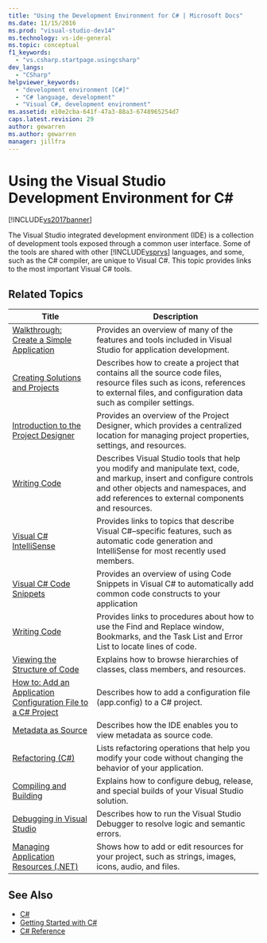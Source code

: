 ```yaml
---
title: "Using the Development Environment for C# | Microsoft Docs"
ms.date: 11/15/2016
ms.prod: "visual-studio-dev14"
ms.technology: vs-ide-general
ms.topic: conceptual
f1_keywords:
  - "vs.csharp.startpage.usingcsharp"
dev_langs:
  - "CSharp"
helpviewer_keywords:
  - "development environment [C#]"
  - "C# language, development"
  - "Visual C#, development environment"
ms.assetid: e10e2cba-641f-47a3-88a3-6748965254d7
caps.latest.revision: 29
author: gewarren
ms.author: gewarren
manager: jillfra
---
```

# Using the Visual Studio Development Environment for C\#

[!INCLUDE[vs2017banner](../includes/vs2017banner.md)]

The Visual Studio integrated development environment (IDE) is a collection of development tools exposed through a common user interface. Some of the tools are shared with other [!INCLUDE[vsprvs](../includes/vsprvs-md.md)] languages, and some, such as the C# compiler, are unique to Visual C#. This topic provides links to the most important Visual C# tools.

## Related Topics

|Title|Description|
|-----------|-----------------|
|[Walkthrough: Create a Simple Application](../ide/walkthrough-create-a-simple-application-with-visual-csharp-or-visual-basic.md)|Provides an overview of many of the features and tools included in Visual Studio for application development.|
|[Creating Solutions and Projects](../ide/creating-solutions-and-projects.md)|Describes how to create a project that contains all the source code files, resource files such as icons, references to external files, and configuration data such as compiler settings.|
|[Introduction to the Project Designer](https://msdn.microsoft.com/898dd854-c98d-430c-ba1b-a913ce3c73d7)|Provides an overview of the Project Designer, which provides a centralized location for managing project properties, settings, and resources.|
|[Writing Code](../ide/writing-code-in-the-code-and-text-editor.md)|Describes Visual Studio tools that help you modify and manipulate text, code, and markup, insert and configure controls and other objects and namespaces, and add references to external components and resources.|
|[Visual C# IntelliSense](../ide/visual-csharp-intellisense.md)|Provides links to topics that describe Visual C#–specific features, such as automatic code generation and IntelliSense for most recently used members.|
|[Visual C# Code Snippets](../ide/visual-csharp-code-snippets.md)|Provides an overview of using Code Snippets in Visual C# to automatically add common code constructs to your application|
|[Writing Code](../ide/writing-code-in-the-code-and-text-editor.md)|Provides links to procedures about how to use the Find and Replace window, Bookmarks, and the Task List and Error List to locate lines of code.|
|[Viewing the Structure of Code](../ide/viewing-the-structure-of-code.md)|Explains how to browse hierarchies of classes, class members, and resources.|
|[How to: Add an Application Configuration File to a C# Project](../csharp-ide/how-to-add-an-application-configuration-file-to-a-csharp-project.md)|Describes how to add a configuration file (app.config) to a C# project.|
|[Metadata as Source](../csharp-ide/metadata-as-source.md)|Describes how the IDE enables you to view metadata as source code.|
|[Refactoring (C#)](../csharp-ide/refactoring-csharp.md)|Lists refactoring operations that help you modify your code without changing the behavior of your application.|
|[Compiling and Building](../ide/compiling-and-building-in-visual-studio.md)|Explains how to configure debug, release, and special builds of your Visual Studio solution.|
|[Debugging in Visual Studio](../debugger/debugging-in-visual-studio.md)|Describes how to run the Visual Studio Debugger to resolve logic and semantic errors.|
|[Managing Application Resources (.NET)](../ide/managing-application-resources-dotnet.md)|Shows how to add or edit resources for your project, such as strings, images, icons, audio, and files.|

## See Also

- [C#](https://msdn.microsoft.com/library/7f4f8103-7068-4f1d-92c7-3c4519b6edbc)
- [Getting Started with C#](https://msdn.microsoft.com/library/d6ec050f-3956-4737-8030-a4fa3521d29f)
- [C# Reference](https://msdn.microsoft.com/library/06de3167-c16c-4e1a-b3c5-c27841d4569a)